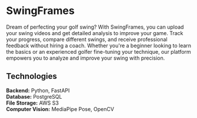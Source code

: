 # SwingFrames

Dream of perfecting your golf swing? With SwingFrames, you can upload your swing videos and get detailed analysis to improve your game. Track your progress, compare different swings, and receive professional feedback without hiring a coach. Whether you're a beginner looking to learn the basics or an experienced golfer fine-tuning your technique, our platform empowers you to analyze and improve your swing with precision.

## Technologies

**Backend:** Python, FastAPI <br/>
**Database:** PostgreSQL <br/>
**File Storage:** AWS S3 <br/>
**Computer Vision:** MediaPipe Pose, OpenCV <br/>
